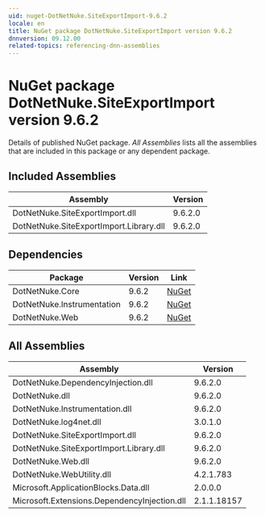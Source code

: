 ```yaml
---
uid: nuget-DotNetNuke.SiteExportImport-9.6.2
locale: en
title: NuGet package DotNetNuke.SiteExportImport version 9.6.2
dnnversion: 09.12.00
related-topics: referencing-dnn-assemblies
---
```


# NuGet package DotNetNuke.SiteExportImport version 9.6.2
Details of published NuGet package.
*All Assemblies* lists all the assemblies that are included in this package or any dependent package.

## Included Assemblies

|Assembly|Version|
|---|---|
|DotNetNuke.SiteExportImport.dll|9.6.2.0|
|DotNetNuke.SiteExportImport.Library.dll|9.6.2.0|

## Dependencies

|Package|Version|Link|
|---|---|---|
|DotNetNuke.Core|9.6.2|[NuGet](https://www.nuget.org/packages/DotNetNuke.Core/9.6.2)|
|DotNetNuke.Instrumentation|9.6.2|[NuGet](https://www.nuget.org/packages/DotNetNuke.Instrumentation/9.6.2)|
|DotNetNuke.Web|9.6.2|[NuGet](https://www.nuget.org/packages/DotNetNuke.Web/9.6.2)|

## All Assemblies

|Assembly|Version|
|---|---|
|DotNetNuke.DependencyInjection.dll|9.6.2.0|
|DotNetNuke.dll|9.6.2.0|
|DotNetNuke.Instrumentation.dll|9.6.2.0|
|DotNetNuke.log4net.dll|3.0.1.0|
|DotNetNuke.SiteExportImport.dll|9.6.2.0|
|DotNetNuke.SiteExportImport.Library.dll|9.6.2.0|
|DotNetNuke.Web.dll|9.6.2.0|
|DotNetNuke.WebUtility.dll|4.2.1.783|
|Microsoft.ApplicationBlocks.Data.dll|2.0.0.0|
|Microsoft.Extensions.DependencyInjection.dll|2.1.1.18157|

